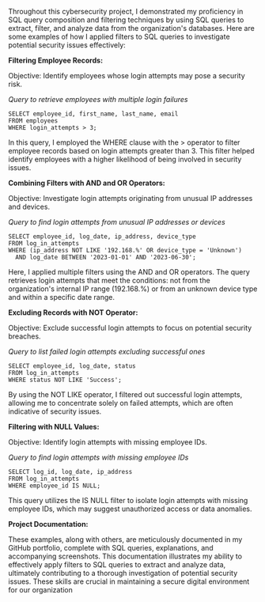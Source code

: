 Throughout this cybersecurity project, I demonstrated my proficiency in SQL query composition and filtering techniques by using SQL queries to extract, filter, and analyze data from the organization's databases. Here are some examples of how I applied filters to SQL queries to investigate potential security issues effectively:

**Filtering Employee Records:**

Objective: Identify employees whose login attempts may pose a security risk.

_Query to retrieve employees with multiple login failures_
```
SELECT employee_id, first_name, last_name, email
FROM employees
WHERE login_attempts > 3;
```
In this query, I employed the WHERE clause with the > operator to filter employee records based on login attempts greater than 3. This filter helped identify employees with a higher likelihood of being involved in security issues.

**Combining Filters with AND and OR Operators:**

Objective: Investigate login attempts originating from unusual IP addresses and devices.

_Query to find login attempts from unusual IP addresses or devices_
```
SELECT employee_id, log_date, ip_address, device_type
FROM log_in_attempts
WHERE (ip_address NOT LIKE '192.168.%' OR device_type = 'Unknown')
  AND log_date BETWEEN '2023-01-01' AND '2023-06-30';
```
Here, I applied multiple filters using the AND and OR operators. The query retrieves login attempts that meet the conditions: not from the organization's internal IP range (192.168.%) or from an unknown device type and within a specific date range.

**Excluding Records with NOT Operator:**

Objective: Exclude successful login attempts to focus on potential security breaches.

_Query to list failed login attempts excluding successful ones_
```
SELECT employee_id, log_date, status
FROM log_in_attempts
WHERE status NOT LIKE 'Success';
```

By using the NOT LIKE operator, I filtered out successful login attempts, allowing me to concentrate solely on failed attempts, which are often indicative of security issues.

**Filtering with NULL Values:**

Objective: Identify login attempts with missing employee IDs.

_Query to find login attempts with missing employee IDs_
```
SELECT log_id, log_date, ip_address
FROM log_in_attempts
WHERE employee_id IS NULL;
```

This query utilizes the IS NULL filter to isolate login attempts with missing employee IDs, which may suggest unauthorized access or data anomalies.

**Project Documentation:**

These examples, along with others, are meticulously documented in my GitHub portfolio, complete with SQL queries, explanations, and accompanying screenshots. This documentation illustrates my ability to effectively apply filters to SQL queries to extract and analyze data, ultimately contributing to a thorough investigation of potential security issues. These skills are crucial in maintaining a secure digital environment for our organization


